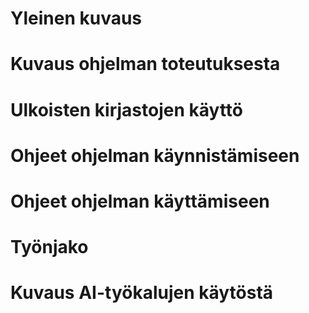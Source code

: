 # Yleinen kuvaus

# Kuvaus ohjelman toteutuksesta

# Ulkoisten kirjastojen käyttö

# Ohjeet ohjelman käynnistämiseen

# Ohjeet ohjelman käyttämiseen

# Työnjako

# Kuvaus AI-työkalujen käytöstä